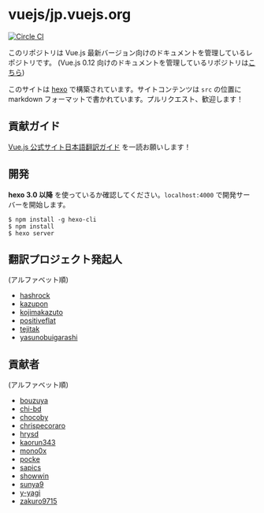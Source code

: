 # vuejs/jp.vuejs.org

[![Circle CI](https://circleci.com/gh/vuejs/jp.vuejs.org/tree/lang-ja.svg?style=svg&circle-token=833967ff387fa4a8d91a738086d5c166ea0a6f85)](https://circleci.com/gh/vuejs/jp.vuejs.org/tree/lang-ja)

このリポジトリは Vue.js 最新バージョン向けのドキュメントを管理しているレポジトリです。
(Vue.js 0.12 向けのドキュメントを管理しているリポジトリは[こちら](https://github.com/vuejs-jp/012-jp.vuejs.org))

このサイトは [hexo](http://zespia.tw/hexo) で構築されています。サイトコンテンツは `src` の位置に markdown フォーマットで書かれています。プルリクエスト、歓迎します！

## 貢献ガイド
[Vue.js 公式サイト日本語翻訳ガイド](https://github.com/vuejs/jp.vuejs.org/blob/lang-ja/CONTRIBUTING.md) を一読お願いします！

## 開発

**hexo 3.0 以降** を使っているか確認してください。`localhost:4000` で開発サーバーを開始します。

```
$ npm install -g hexo-cli
$ npm install
$ hexo server
```

## 翻訳プロジェクト発起人
(アルファベット順)

- [hashrock](https://github.com/hashrock)
- [kazupon](https://github.com/kazupon)
- [kojimakazuto](https://github.com/kojimakazuto)
- [positiveflat](https://github.com/positiveflat)
- [tejitak](https://github.com/tejitak)
- [yasunobuigarashi](https://github.com/yasunobuigarashi)

## 貢献者
(アルファベット順)

- [bouzuya](https://github.com/bouzuya)
- [chi-bd](https://github.com/chi-bd)
- [chocoby](https://github.com/chocoby)
- [chrispecoraro](https://github.com/chrispecoraro)
- [hrysd](https://github.com/hrysd)
- [kaorun343](https://github.com/kaorun343)
- [mono0x](https://github.com/mono0x)
- [pocke](https://github.com/pocke)
- [sapics](https://github.com/sapics)
- [showwin](https://github.com/showwin)
- [sunya9](https://github.com/sunya9)
- [y-yagi](https://github.com/y-yagi)
- [zakuro9715](https://github.com/zakuro9715)

